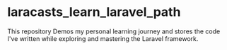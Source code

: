 # laracasts_learn_laravel_path

This repository Demos my personal learning journey and stores the code I've written while exploring and mastering the Laravel framework.
